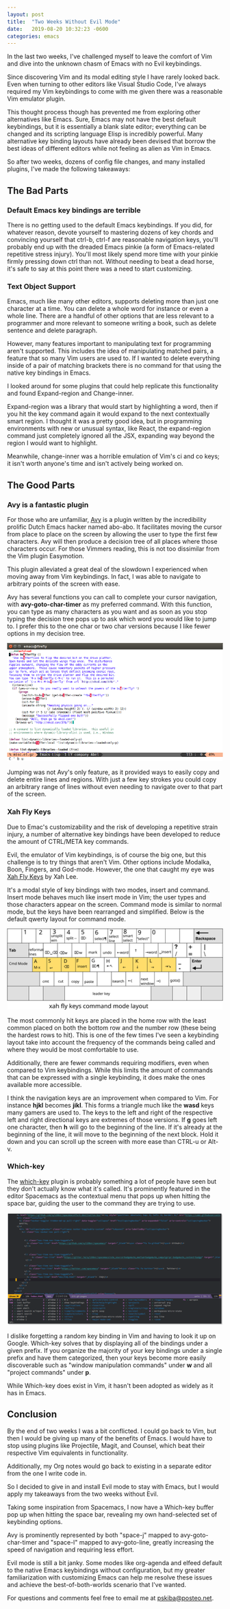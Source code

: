 ```yaml
---
layout: post
title:  "Two Weeks Without Evil Mode"
date:   2019-08-20 10:32:23 -0600
categories: emacs
---
```

In the last two weeks, I've challenged myself to leave the comfort of Vim and dive into the unknown chasm of Emacs with no Evil keybindings. 

Since discovering Vim and its modal editing style I have rarely looked back. Even when turning to other editors like Visual Studio Code, I've always required my Vim keybindings to come with me given there was a reasonable Vim emulator plugin. 

This thought process though has prevented me from exploring other alternatives like Emacs. Sure, Emacs may not have the best default keybindings, but it is essentially a blank slate editor; everything can be changed and its scripting language Elisp is incredibly powerful. Many alternative key binding layouts have already been devised that borrow the best ideas of different editors while not feeling as alien as Vim in Emacs.

So after two weeks, dozens of config file changes, and many installed plugins, I've made the following takeaways:

## The Bad Parts
### Default Emacs key bindings are terrible

There is no getting used to the default Emacs keybindings. If you did, for whatever reason, devote yourself to mastering dozens of key chords and convincing yourself that ctrl-b, ctrl-f are reasonable navigation keys, you'll probably end up with the dreaded Emacs pinkie (a form of Emacs-related repetitive stress injury). You'll most likely spend more time with your pinkie firmly pressing down ctrl than not. Without needing to beat a dead horse, it's safe to say at this point there was a need to start customizing.

### Text Object Support
Emacs, much like many other editors, supports deleting more than just one character at a time. You can delete a whole word for instance or even a whole line. There are a handful of other options that are less relevant to a programmer and more relevant to someone writing a book, such as delete sentence and delete paragraph. 

However, many features important to manipulating text for programming aren't supported. This includes the idea of manipulating matched pairs, a feature that so many Vim users are used to. If I wanted to delete everything inside of a pair of matching brackets there is no command for that using the native key bindings in Emacs.

I looked around for some plugins that could help replicate this functionality and found Expand-region and Change-inner. 

Expand-region was a library that would start by highlighting a word, then if you hit the key command again it would expand to the next contextually smart region. I thought it was a pretty good idea, but in programming environments with new or unusual syntax, like React, the expand-region command just completely ignored all the JSX, expanding way beyond the region I would want to highlight.

Meanwhile, change-inner was a horrible emulation of Vim's ci and co keys; it isn't worth anyone's time and isn't actively being worked on.

## The Good Parts 
### Avy is a fantastic plugin
For those who are unfamiliar, [Avy](https://github.com/abo-abo/avy) is a plugin written by the incredibility prolific Dutch Emacs hacker named abo-abo. It facilitates moving the cursor from place to place on the screen by allowing the user to type the first few characters. Avy will then produce a decision tree of all places where those characters occur. For those Vimmers reading, this is not too dissimilar from the Vim plugin Easymotion.

This plugin alleviated a great deal of the slowdown I experienced when moving away from Vim keybindings. In fact, I was able to navigate to arbitrary points of the screen with ease. 

Avy has several functions you can call to complete your cursor navigation, with **avy-goto-char-timer** as my preferred command. With this function, you can type as many characters as you want and as soon as you stop typing the decision tree pops up to ask which word you would like to jump to. I prefer this to the one char or two char versions because I like fewer options in my decision tree.

<img src="/assets/images/two-weeks-without-evil/avy.png" alt="Spacemacs Screenshot" />


Jumping was not Avy's only feature, as it provided ways to easily copy and delete entire lines and regions. With just a few key strokes you could copy an arbitrary range of lines without even needing to navigate over to that part of the screen.

### Xah Fly Keys
Due to Emac's customizability and the risk of developing a repetitive strain injury, a number of alternative key bindings have been developed to reduce the amount of CTRL/META key commands. 

Evil, the emulator of Vim keybindings, is of course the big one, but this challenge is to try things that aren't Vim. Other options include Modalka, Boon, Fingers, and God-mode. However, the one that caught my eye was [Xah Fly Keys](https://github.com/xahlee/xah-fly-keys) by Xah Lee. 

It's a modal style of key bindings with two modes, insert and command. Insert mode behaves much like insert mode in Vim; the user types and those characters appear on the screen. Command mode is similar to normal mode, but the keys have been rearranged and simplified. Below is the default qwerty layout for command mode.

<img src="/assets/images/two-weeks-without-evil/xah-fly-querty.svg" alt="Xah Fly Qwerty Layout" />


The most commonly hit keys are placed in the home row with the least common placed on both the bottom row and the number row (these being the hardest rows to hit). This is one of the few times I've seen a keybinding layout take into account the frequency of the commands being called and where they would be most comfortable to use.

 Additionally, there are fewer commands requiring modifiers, even when compared to Vim keybindings. While this limits the amount of commands that can be expressed with a single keybinding, it does make the ones available more accessible. 

I think the navigation keys are an improvement when compared to Vim. For instance **hjkl** becomes **jikl**. This forms a triangle much like the **wasd** keys many gamers are used to. The keys to the left and right of the respective left and right directional keys are extremes of those versions. If **g** goes left one character, then **h** will go to the beginning of the line. If it's already at the beginning of the line, it will move to the beginning of the next block. Hold it down and you can scroll up the screen with more ease than CTRL-u or Alt-v. 
### Which-key
The [which-key](https://github.com/justbur/emacs-which-key) plugin is probably something a lot of people have seen but they don't actually know what it's called. It's prominently featured in the editor Spacemacs as the contextual menu that pops up when hitting the space bar, guiding the user to the command they are trying to use.

<img src="/assets/images/two-weeks-without-evil/spacemacs.png" alt="Spacemacs Screenshot" />

I dislike forgetting a random key binding in Vim and having to look it up on Google. Which-key solves that by displaying all of the bindings under a given prefix. If you organize the majority of your key bindings under a single prefix and have them categorized, then your keys become more easily discoverable such as "window manipulation commands" under **w** and all "project commands" under **p**.

While Which-key does exist in Vim, it hasn't been adopted as widely as it has in Emacs.

## Conclusion

By the end of two weeks I was a bit conflicted. I could go back to Vim, but then I would be giving up many of the benefits of Emacs. I would have to stop using plugins like Projectile, Magit, and Counsel, which beat their respective Vim equivalents in functionality.

Additionally, my Org notes would go back to existing in a separate editor from the one I write code in.

So I decided to give in and install Evil mode to stay with Emacs, but I would apply my takeaways from the two weeks without Evil.

Taking some inspiration from Spacemacs, I now have a Which-key buffer pop up when hitting the space bar, revealing my own hand-selected set of keybinding options.

Avy is prominently represented by both "space-j" mapped to avy-goto-char-timer and "space-l" mapped to avy-goto-line, greatly increasing the speed of navigation and requiring less effort.

Evil mode is still a bit janky. Some modes like org-agenda and elfeed default to the native Emacs keybindings without configuration, but my greater familiarization with customizing Emacs can help me resolve these issues and achieve the best-of-both-worlds scenario that I've wanted.

For questions and comments feel free to email me at [pskiba@posteo.net](mailto:pskiba@posteo.net).
